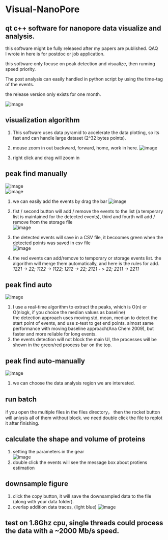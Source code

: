 # Visual-NanoPore
## qt c++ software for nanopore data visualize and analysis. 
this software might be fully released after my papers are published. QAQ  
I wrote in here is for postdoc or job application.  
  
this software only focuse on peak detection and visualize, then running speed priority.   
  
The post analysis can easily handled in python script by using the time-tag of the events.   

the release version only exists for one month. 


![image](https://github.com/user-attachments/assets/04b24eb6-fd67-4fd1-9a03-50379bfc5293)  
## visualization algorithm
1. This software uses data pyramid to accelerate the data plotting, so its fast and can handle large dataset (2^32 bytes points).   
2. mouse zoom in out backward, forward, home, work in here. 
![image](https://github.com/user-attachments/assets/e8c2d118-7fb7-4a8a-b3c7-16cfe53e7475)

3. right click and drag will zoom in   

## peak find manually
![image](https://github.com/user-attachments/assets/7d6f5500-8a93-4f5b-90e9-de570fe6b01e)  
![image](https://github.com/user-attachments/assets/993731c3-21c2-4262-a3fb-b721c1ed055e)  
1. we can easily add the events by drag the bar
![image](https://github.com/user-attachments/assets/21559758-1168-4648-a5d7-9cbd1050e570)   
2. fist / second button will add / remove the events to the list (a temperary list is maintained for the detected events), third and fourth will add / remove from the storage file   
![image](https://github.com/user-attachments/assets/61cb502a-e606-40d0-a86d-e37c172ce90d)

4. the detected events will save in a CSV file, it becoomes green when the detected points was saved in csv file  
![image](https://github.com/user-attachments/assets/bab43e5a-736a-40cc-b3fe-bc53d602d08b)  
3. the red events can add/remove to temporary or storage events list. the algorithm will merge them automatically, and here is the rules for add.  
*1221 -> 22; 1122 -> 1122; 1212 -> 22; 2121 - > 22; 2211 -> 2211*  
## peak find auto
![image](https://github.com/user-attachments/assets/35acc0d5-22cb-41f6-8a83-a04a832c0706)  
1. I use a real-time algorithm to extract the peaks, which is O(n) or O(nlogk, if you choice the median values as baseline)  
the detection approach uses moving std, mean, median to detect the start point of events, and use z-test to get end points. almost same performance with moving baseline approach(Ana Chem 2009), but faster and more reliable for long events.  
2. the events detection will not block the main UI, the processes will be shown in the green/red process bar on the top.  
## peak find auto-manually 
![image](https://github.com/user-attachments/assets/b8da1172-2499-42ad-bac8-3a9d7b60fc0b)  
1. we can choose the data analysis region we are interested.  
## run batch
if you open the multiple files in the files directory， then the rocket button will anlysis all of them without block. we need double click the file to replot it after finishing.   
## calculate the shape and volume of proteins
1. setting the parameters in the gear  
![image](https://github.com/user-attachments/assets/3d2f9934-e503-4186-acc3-34c3f73897c3)  
2. double click the events will see the message box about protiens estimation  
## downsample figure
1. click the copy button, it will save the downsampled data to the file (along with your data folder). 
2. overlap addition data traces, (light blue)
![image](https://github.com/user-attachments/assets/46aaf9c9-acb2-4716-896b-0e210659f46a)

## test on 1.8Ghz cpu, single threads could process the data with a ~2000 Mb/s speed.



